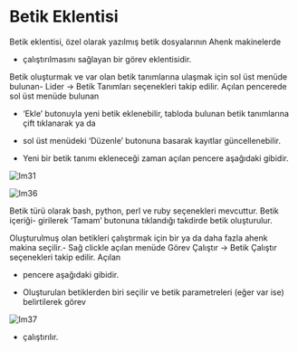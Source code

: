 # Betik Eklentisi

Betik eklentisi, özel olarak yazılmış betik dosyalarının Ahenk makinelerde

- çalıştırılmasını sağlayan bir görev eklentisidir.

Betik oluşturmak ve var olan betik tanımlarına ulaşmak için sol üst menüde bulunan- Lider -> Betik Tanımları seçenekleri takip edilir. Açılan pencerede sol üst menüde bulunan

- ‘Ekle’ butonuyla yeni betik eklenebilir, tabloda bulunan betik tanımlarına çift tıklanarak ya da

- sol üst menüdeki ‘Düzenle’ butonuna basarak kayıtlar güncellenebilir.

- Yeni bir betik tanımı ekleneceği zaman açılan pencere aşağıdaki gibidir.

![Im31](images/Im31)

![Im36](images/Im36)

Betik   türü   olarak   bash,   python,   perl   ve   ruby   seçenekleri   mevcuttur.   Betik   içeriği- girilerek ‘Tamam’ butonuna tıklandığı takdirde betik oluşturulur.

Oluşturulmuş olan betikleri çalıştırmak için bir ya da daha fazla ahenk makina seçilir.- Sağ clickle  açılan menüde Görev Çalıştır -> Betik Çalıştır seçenekleri takip edilir.  Açılan

- pencere aşağıdaki gibidir.

- Oluşturulan betiklerden biri seçilir ve betik parametreleri (eğer var ise) belirtilerek görev

![Im37](images/Im37)

- çalıştırılır.